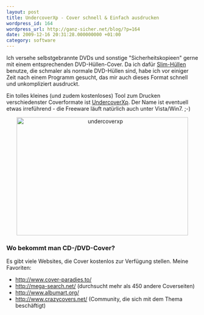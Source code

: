 ```yaml
---
layout: post
title: UndercoverXp - Cover schnell & Einfach ausdrucken
wordpress_id: 164
wordpress_url: http://ganz-sicher.net/blog/?p=164
date: 2009-12-16 20:31:28.000000000 +01:00
category: software
---
```

Ich versehe selbstgebrannte DVDs und sonstige "Sicherheitskopieen" gerne mit einem entsprechenden DVD-Hüllen-Cover. Da ich dafür <a href="http://www.luxdisc.com/dvdhlleslimfr1dvdcdschwarz100stck-p-7001.html?osCsid=51149c2f690e2008291209026103f013" target="_blank">Slim-Hüllen</a> benutze, die schmaler als normale DVD-Hüllen sind, habe ich vor einiger Zeit nach einem Programm gesucht, das mir auch dieses Format schnell und unkompliziert ausdruckt.

Ein tolles kleines (und zudem kostenloses) Tool zum Drucken verschiedenster Coverformate ist <a title="Tool zum brennen von Covern - UndercoverXP" href="http://www.undercoverxp.tk/" target="_blank">UndercoverXp</a>. Der Name ist eventuell etwas irreführend - die Freeware läuft natürlich auch unter Vista/Win7. ;-)
<p style="text-align: center;"><img class="borderimg" title="undercoverxp" src="{{site.url}}/wp-content/uploads/undercoverxp.jpg" alt="undercoverxp" height="309" width="450" /></p>

<h3>Wo bekommt man CD-/DVD-Cover?</h3>
Es gibt viele Websites, die Cover kostenlos zur Verfügung stellen. Meine Favoriten:
<ul>
	<li><a title="Cover-Paradies.to" href="http://www.cover-paradies.to/" target="_blank">http://www.cover-paradies.to/</a></li>
	<li><a href="http://mega-search.net/" target="_blank">http://mega-search.net/</a> (durchsucht mehr als 450 andere Coverseiten)</li>
	<li><a href="http://www.albumart.org/" target="_self">http://www.albumart.org/</a></li>
	<li><a href="http://www.crazycovers.net/">http://www.crazycovers.net/</a> (Community, die sich mit dem Thema beschäftigt)</li>
</ul>
